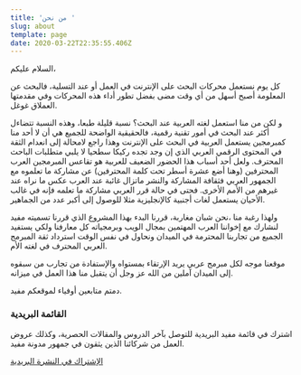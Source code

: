 ```yaml
---
title: 'من نحن '
slug: about
template: page
date: 2020-03-22T22:35:55.406Z
---
```


السلام عليكم،

كل يوم نستعمل محركات البحث على الإنترنت في العمل أو عند التسلية، فالبحث عن المعلومة أصبح أسهل من أي وقت مضى بفضل تطور أداء هذه المحركات وفي مقدمتها العملاق غوغل.

و لكن من منا استعمل لغته العربية عند البحث؟ نسبة قليلة طبعا، وهذه النسبة تتضاءل أكثر عند البحث في أمور تقنية رقمية، فالحقيقية الواضحة للجميع هي أن لا أحد منا كمبرمجين يستعمل العربية في البحث على الإنترنت وهذا راجع لامحالة إلى انعدام الثقة في المحتوى الرقمي العربي الذي إن وجد تجده ركيكا سطحيا لا يلبي متطلبات الباحث المحترف. ولعل أحد أسباب هذا الحضور الضعيف للعربية هو تقاعس المبرمجين العرب المحترفين (وهنا أضع عشرة أسطر تحت كلمة المحترفين) عن مشاركة ما تعلموه مع الجمهور العربي فثقافة المشاركة والنشر ماتزال غائبة عند العرب عكس ما نراه عند غيرهم من الأمم الأخرى.
فحتى في حالة قرر العربي مشاركة ما تعلمه فإنه في غالب الأحيان يستعمل لغات أجنبية كالإنجليزية مثلا للوصول إلى أكبر عدد من الجماهير.

ولهذا رغبة منا ،نحن شبان مغاربة، قررنا البدء بهذا المشروع الذي قررنا تسميته مفيد لنشارك مع إخواننا العرب المهتمين بمجال الويب وبرمجياته كل معارفنا ولكي يستفيد الجميع من تجاربنا المحترمة في الميدان ونحاول في نفس الوقت استرداد ثقة المبرمج العربي المحترف في لغته الأم.

موقعنا موجه لكل مبرمج عربي يريد الإرتقاء بمستواه والإستفادة من تجارب من سبقوه إلى الميدان آملين من الله عز وجل أن يتقبل منا هذا العمل في ميزانه.

دمتم متابعين أوفياء لموقعكم مفيد.

### القائمة البريدية

اشترك في قائمة مفيد البريدية للتوصل بآخر الدروس والمقالات الحصرية، وكذلك عروض العمل من شركائنا الذين يثقون في جمهور مدونة مفيد.

<a class="button" href="https://www.aragate.me/newsletter">الإشتراك في النشرة البريدية</a>
